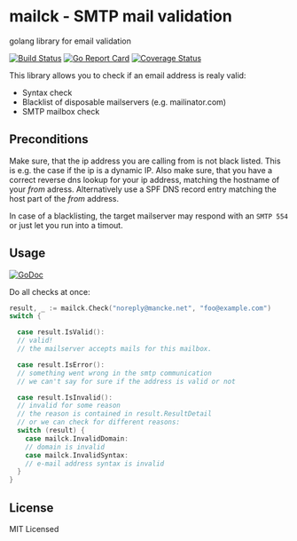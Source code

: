 # mailck - SMTP mail validation
golang library for email validation

[![Build Status](https://api.travis-ci.org/smancke/mailck.svg?branch=master)](https://travis-ci.org/smancke/mailck)
[![Go Report Card](https://goreportcard.com/badge/github.com/smancke/mailck)](https://goreportcard.com/report/github.com/smancke/mailck)
[![Coverage Status](https://coveralls.io/repos/github/smancke/mailck/badge.svg?branch=master)](https://coveralls.io/github/smancke/mailck?branch=master)

This library allows you to check if an email address is realy valid:

* Syntax check
* Blacklist of disposable mailservers (e.g. mailinator.com)
* SMTP mailbox check

## Preconditions
Make sure, that the ip address you are calling from is not
black listed. This is e.g. the case if the ip is a dynamic IP.
Also make sure, that you have a correct reverse dns lookup for
your ip address, matching the hostname of your *from* adress.
Alternatively use a SPF DNS record entry matching the host part
of the *from* address.

In case of a blacklisting, the target mailserver may respond with an `SMTP 554`
or just let you run into a timout.

## Usage

[![GoDoc](https://godoc.org/github.com/smancke/mailck?status.png)](https://godoc.org/github.com/smancke/mailck)

Do all checks at once:

```go
result, _ := mailck.Check("noreply@mancke.net", "foo@example.com")
switch {

  case result.IsValid():
  // valid!
  // the mailserver accepts mails for this mailbox.

  case result.IsError():
  // something went wrong in the smtp communication
  // we can't say for sure if the address is valid or not

  case result.IsInvalid():
  // invalid for some reason
  // the reason is contained in result.ResultDetail
  // or we can check for different reasons:
  switch (result) {
    case mailck.InvalidDomain:
    // domain is invalid
    case mailck.InvalidSyntax:
    // e-mail address syntax is invalid
  }
}
```

## License

MIT Licensed
